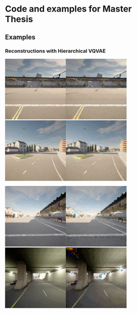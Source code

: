 # Code and examples for Master Thesis

## Examples

### Reconstructions with Hierarchical VQVAE
<p float="left">
  <img src="./examples/vqvae_reconstructions/1.gif" width="400" />
  <img src="./examples/vqvae_reconstructions/2.gif" width="400" /> 
</p>
<p float="left">
  <img src="./examples/vqvae_reconstructions/3.gif" width="400" />
  <img src="./examples/vqvae_reconstructions/4.gif" width="400" /> 
</p>
